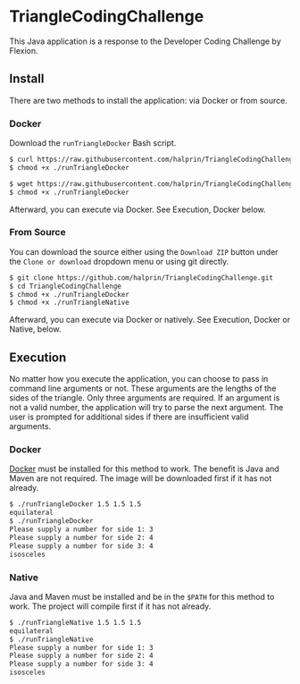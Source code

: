 # TriangleCodingChallenge
This Java application is a response to the Developer Coding Challenge by Flexion.

## Install
There are two methods to install the application: via Docker or from source.

### Docker
Download the `runTriangleDocker` Bash script.
```bash
$ curl https://raw.githubusercontent.com/halprin/TriangleCodingChallenge/master/runTriangleDocker > runTriangleDocker
$ chmod +x ./runTriangleDocker
```

```bash
$ wget https://raw.githubusercontent.com/halprin/TriangleCodingChallenge/master/runTriangleDocker
$ chmod +x ./runTriangleDocker
```

Afterward, you can execute via Docker.  See Execution, Docker below.

### From Source
You can download the source either using the `Download ZIP` button under the `Clone or download` dropdown menu or using
git directly.

```bash
$ git clone https://github.com/halprin/TriangleCodingChallenge.git
$ cd TriangleCodingChallenge
$ chmod +x ./runTriangleDocker
$ chmod +x ./runTriangleNative
```

Afterward, you can execute via Docker or natively.  See Execution, Docker or Native, below.

## Execution
No matter how you execute the application, you can choose to pass in command line arguments or not.  These arguments are
the lengths of the sides of the triangle.  Only three arguments are required.  If an argument is not a valid number, the
application will try to parse the next argument.  The user is prompted for additional sides if there are insufficient
valid arguments.

### Docker
[Docker](https://www.docker.com/) must be installed for this method to work.  The benefit is Java and Maven are not
required.  The image will be downloaded first if it has not already.

```bash
$ ./runTriangleDocker 1.5 1.5 1.5
equilateral
$ ./runTriangleDocker
Please supply a number for side 1: 3
Please supply a number for side 2: 4
Please supply a number for side 3: 4
isosceles
```

### Native
Java and Maven must be installed and be in the `$PATH` for this method to work.  The project will compile first if it
has not already.

```bash
$ ./runTriangleNative 1.5 1.5 1.5
equilateral
$ ./runTriangleNative
Please supply a number for side 1: 3
Please supply a number for side 2: 4
Please supply a number for side 3: 4
isosceles
```
